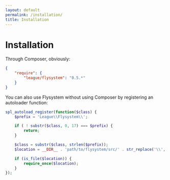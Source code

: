 ```yaml
---
layout: default
permalink: /installation/
title: Installation
---
```


# Installation

Through Composer, obviously:

~~~ json
{
    "require": {
        "league/flysystem": "0.5.*"
    }
}
~~~

You can also use Flysystem without using Composer by registering an autoloader function:

~~~ php
spl_autoload_register(function($class) {
    $prefix = 'League\\Flysystem\\';

    if ( ! substr($class, 0, 17) === $prefix) {
        return;
    }

    $class = substr($class, strlen($prefix));
    $location = __DIR__ . 'path/to/flysystem/src/' . str_replace('\\', '/', $class) . '.php';

    if (is_file($location)) {
        require_once($location);
    }
});
~~~